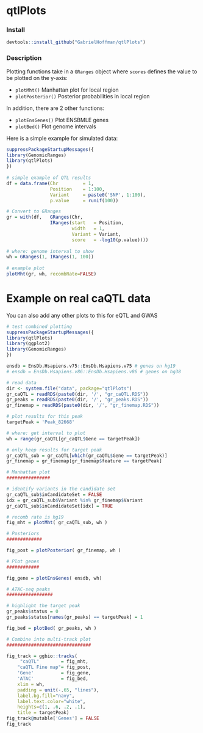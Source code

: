 # qtlPlots

### Install
```r
devtools::install_github("GabrielHoffman/qtlPlots")
```

### Description
Plotting functions take in a `GRanges` object where `scores` defines the value to be plotted on the y-axis:
 
 * `plotMht()` Manhattan plot for local region
 * `plotPosterior()` Posterior probabilities in local region

 In addition, there are 2 other functions:
 
 * `plotEnsGenes()` Plot ENSBMLE genes
 * `plotBed()` Plot genome intervals


Here is a simple example for simulated data:
 
```r
suppressPackageStartupMessages({
library(GenomicRanges)
library(qtlPlots)
})
 
# simple example of QTL results
df = data.frame(Chr         = 1,
                Position    = 1:100, 
                Variant     = paste0('SNP', 1:100),
                p.value     = runif(100))

# Convert to GRanges
gr = with(df,   GRanges(Chr, 
                IRanges(start   = Position, 
                        width   = 1, 
                        Variant = Variant, 
                        score   = -log10(p.value))))
 
# where: genome interval to show
wh = GRanges(1, IRanges(1, 100))			
 						
# example plot
plotMht(gr, wh, recombRate=FALSE) 
```
 
# Example on real caQTL data 

You can also add any other plots to this for eQTL and GWAS

```r
# test combined plotting
suppressPackageStartupMessages({
library(qtlPlots)
library(ggplot2)
library(GenomicRanges) 
})

ensdb = EnsDb.Hsapiens.v75::EnsDb.Hsapiens.v75 # genes on hg19
# ensdb = EnsDb.Hsapiens.v86::EnsDb.Hsapiens.v86 # genes on hg38

# read data
dir <- system.file("data", package="qtlPlots")	
gr_caQTL = readRDS(paste0(dir, '/', "gr_caQTL.RDS"))
gr_peaks = readRDS(paste0(dir, '/', "gr_peaks.RDS"))
gr_finemap = readRDS(paste0(dir, '/', "gr_finemap.RDS"))

# plot results for this peak
targetPeak = 'Peak_82668'

# where: get interval to plot
wh = range(gr_caQTL[gr_caQTL$Gene == targetPeak])

# only keep results for target peak
gr_caQTL_sub = gr_caQTL[which(gr_caQTL$Gene == targetPeak)]
gr_finemap = gr_finemap[gr_finemap$feature == targetPeak]

# Manhattan plot
################

# identify variants in the candidate set
gr_caQTL_sub$inCandidateSet = FALSE
idx = gr_caQTL_sub$Variant %in% gr_finemap$Variant
gr_caQTL_sub$inCandidateSet[idx] = TRUE

# recomb rate is hg19
fig_mht = plotMht( gr_caQTL_sub, wh )

# Posteriors
#############

fig_post = plotPosterior( gr_finemap, wh )

# Plot genes
############

fig_gene = plotEnsGenes( ensdb, wh)

# ATAC-seq peaks
#################

# highlight the target peak
gr_peaks$status = 0
gr_peaks$status[names(gr_peaks) == targetPeak] = 1

fig_bed = plotBed( gr_peaks, wh )

# Combine into multi-track plot
###############################

fig_track = ggbio::tracks(
     "caQTL"        = fig_mht, 
    "caQTL Fine map"= fig_post,
    'Gene'          = fig_gene,
    'ATAC'          = fig_bed,
    xlim = wh,
    padding = unit(-.65, "lines"), 
    label.bg.fill="navy", 
    label.text.color="white",
    heights=c(1, .6, .2, .1),
    title = targetPeak) 
fig_track@mutable['Genes'] = FALSE
fig_track
```

 